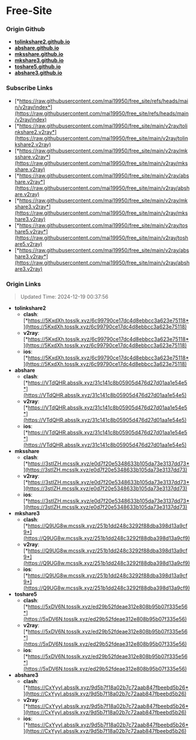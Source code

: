 # Free-Site

### Origin Github

- [**tolinkshare2.github.io**](https://github.com/tolinkshare2/tolinkshare2.github.io)
- [**abshare.github.io**](https://github.com/abshare/abshare.github.io)
- [**mksshare.github.io**](https://github.com/mksshare/mksshare.github.io)
- [**mkshare3.github.io**](https://github.com/mkshare3/mkshare3.github.io)
- [**toshare5.github.io**](https://github.com/toshare5/toshare5.github.io)
- [**abshare3.github.io**](https://github.com/abshare3/abshare3.github.io)

### Subscribe Links

- [*https://raw.githubusercontent.com/mai19950/free_site/refs/heads/main/v2ray/index*](https://raw.githubusercontent.com/mai19950/free_site/refs/heads/main/v2ray/index)
- [*https://raw.githubusercontent.com/mai19950/free_site/main/v2ray/tolinkshare2.v2ray*](https://raw.githubusercontent.com/mai19950/free_site/main/v2ray/tolinkshare2.v2ray)
- [*https://raw.githubusercontent.com/mai19950/free_site/main/v2ray/mksshare.v2ray*](https://raw.githubusercontent.com/mai19950/free_site/main/v2ray/mksshare.v2ray)
- [*https://raw.githubusercontent.com/mai19950/free_site/main/v2ray/abshare.v2ray*](https://raw.githubusercontent.com/mai19950/free_site/main/v2ray/abshare.v2ray)
- [*https://raw.githubusercontent.com/mai19950/free_site/main/v2ray/mkshare3.v2ray*](https://raw.githubusercontent.com/mai19950/free_site/main/v2ray/mkshare3.v2ray)
- [*https://raw.githubusercontent.com/mai19950/free_site/main/v2ray/toshare5.v2ray*](https://raw.githubusercontent.com/mai19950/free_site/main/v2ray/toshare5.v2ray)
- [*https://raw.githubusercontent.com/mai19950/free_site/main/v2ray/abshare3.v2ray*](https://raw.githubusercontent.com/mai19950/free_site/main/v2ray/abshare3.v2ray)

### Origin Links

> Updated Time: 2024-12-19 00:37:56

- **tolinkshare2**
  - **clash**: [*https://5KxdXh.tosslk.xyz/6c99790ce17dc4d8ebbcc3a623e75118*](https://5KxdXh.tosslk.xyz/6c99790ce17dc4d8ebbcc3a623e75118)
  - **v2ray**: [*https://5KxdXh.tosslk.xyz/6c99790ce17dc4d8ebbcc3a623e75118*](https://5KxdXh.tosslk.xyz/6c99790ce17dc4d8ebbcc3a623e75118)
  - **ios**: [*https://5KxdXh.tosslk.xyz/6c99790ce17dc4d8ebbcc3a623e75118*](https://5KxdXh.tosslk.xyz/6c99790ce17dc4d8ebbcc3a623e75118)
- **abshare**
  - **clash**: [*https://VTdQHR.absslk.xyz/31c141c8b05905d476d27d01aa1e54e5*](https://VTdQHR.absslk.xyz/31c141c8b05905d476d27d01aa1e54e5)
  - **v2ray**: [*https://VTdQHR.absslk.xyz/31c141c8b05905d476d27d01aa1e54e5*](https://VTdQHR.absslk.xyz/31c141c8b05905d476d27d01aa1e54e5)
  - **ios**: [*https://VTdQHR.absslk.xyz/31c141c8b05905d476d27d01aa1e54e5*](https://VTdQHR.absslk.xyz/31c141c8b05905d476d27d01aa1e54e5)
- **mksshare**
  - **clash**: [*https://3stIZH.mcsslk.xyz/e0d7f20e5348633b105da73e3137dd73*](https://3stIZH.mcsslk.xyz/e0d7f20e5348633b105da73e3137dd73)
  - **v2ray**: [*https://3stIZH.mcsslk.xyz/e0d7f20e5348633b105da73e3137dd73*](https://3stIZH.mcsslk.xyz/e0d7f20e5348633b105da73e3137dd73)
  - **ios**: [*https://3stIZH.mcsslk.xyz/e0d7f20e5348633b105da73e3137dd73*](https://3stIZH.mcsslk.xyz/e0d7f20e5348633b105da73e3137dd73)
- **mkshare3**
  - **clash**: [*https://Q9UG8w.mcsslk.xyz/251b1dd248c3292f88dba398d13a9cf9*](https://Q9UG8w.mcsslk.xyz/251b1dd248c3292f88dba398d13a9cf9)
  - **v2ray**: [*https://Q9UG8w.mcsslk.xyz/251b1dd248c3292f88dba398d13a9cf9*](https://Q9UG8w.mcsslk.xyz/251b1dd248c3292f88dba398d13a9cf9)
  - **ios**: [*https://Q9UG8w.mcsslk.xyz/251b1dd248c3292f88dba398d13a9cf9*](https://Q9UG8w.mcsslk.xyz/251b1dd248c3292f88dba398d13a9cf9)
- **toshare5**
  - **clash**: [*https://5xDV6N.tosslk.xyz/ed29b52fdeae312e808b95b07f335e56*](https://5xDV6N.tosslk.xyz/ed29b52fdeae312e808b95b07f335e56)
  - **v2ray**: [*https://5xDV6N.tosslk.xyz/ed29b52fdeae312e808b95b07f335e56*](https://5xDV6N.tosslk.xyz/ed29b52fdeae312e808b95b07f335e56)
  - **ios**: [*https://5xDV6N.tosslk.xyz/ed29b52fdeae312e808b95b07f335e56*](https://5xDV6N.tosslk.xyz/ed29b52fdeae312e808b95b07f335e56)
- **abshare3**
  - **clash**: [*https://CxYyyI.absslk.xyz/9d5b7f18a02b7c72aab847fbeebd5b26*](https://CxYyyI.absslk.xyz/9d5b7f18a02b7c72aab847fbeebd5b26)
  - **v2ray**: [*https://CxYyyI.absslk.xyz/9d5b7f18a02b7c72aab847fbeebd5b26*](https://CxYyyI.absslk.xyz/9d5b7f18a02b7c72aab847fbeebd5b26)
  - **ios**: [*https://CxYyyI.absslk.xyz/9d5b7f18a02b7c72aab847fbeebd5b26*](https://CxYyyI.absslk.xyz/9d5b7f18a02b7c72aab847fbeebd5b26)

